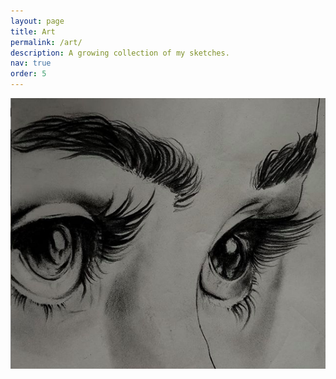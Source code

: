 ```yaml
---
layout: page
title: Art
permalink: /art/
description: A growing collection of my sketches.
nav: true
order: 5
---
```



![eyes](/assets/art/eyes.png)
